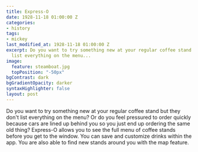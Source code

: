 ```yaml
---
title: Express-O
date: 1928-11-18 01:00:00 Z
categories:
- history
tags:
- mickey
last_modified_at: 1928-11-18 01:00:00 Z
excerpt: Do you want to try something new at your regular coffee stand but they don't
  list everything on the menu...
image:
  feature: steamboat.jpg
  topPosition: "-50px"
bgContrast: dark
bgGradientOpacity: darker
syntaxHighlighter: false
layout: post
---
```


Do you want to try something new at your regular coffee stand but they don't list everything on the menu? Or do you feel pressured to order quickly because cars are lined up behind you so you just end up ordering the same old thing? Express-O allows you to see the full menu of coffee stands before you get to the window. You can save and customize drinks within the app. You are also able to find new stands around you with the map feature.
